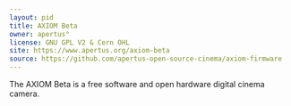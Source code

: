 ```yaml
---
layout: pid
title: AXIOM Beta
owner: apertus°
license: GNU GPL V2 & Cern OHL
site: https://www.apertus.org/axiom-beta
source: https://github.com/apertus-open-source-cinema/axiom-firmware
---
```

The AXIOM Beta is a free software and open hardware digital cinema camera.
